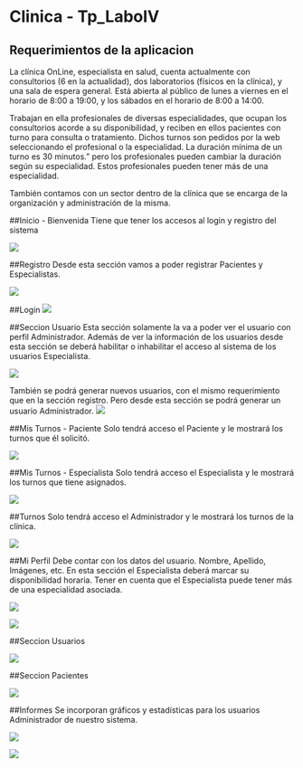 # Clinica - Tp_LaboIV

## Requerimientos de la aplicacion
La clínica OnLine, especialista en salud, cuenta actualmente con consultorios (6 en la actualidad), dos laboratorios (físicos en la clínica), y una sala de espera general. Está abierta al público de lunes a viernes en el horario de 8:00 a 19:00, y los sábados en el horario de 8:00 a 14:00.

Trabajan en ella profesionales de diversas especialidades, que ocupan los consultorios acorde a su disponibilidad, y reciben en ellos pacientes con turno para consulta o tratamiento. Dichos turnos son pedidos por la web seleccionando el profesional o la especialidad. La duración mínima de un turno es 30 minutos.” pero los profesionales pueden cambiar la duración según su especialidad. Estos profesionales pueden tener más de una especialidad.

También contamos con un sector dentro de la clínica que se encarga de la organización y administración de la misma.

##Inicio - Bienvenida
Tiene que tener los accesos al login y registro del sistema

![](https://github.com/Ncaretti/Clinica-Online-LaboIV/tree/main/Clinica-Online/src/assets/fotos_readme/1.png)

##Registro
Desde esta sección vamos a poder registrar Pacientes y Especialistas.

![](https://github.com/Ncaretti/Clinica-Online-LaboIV/tree/main/Clinica-Online/src/assets/fotos_readme/2.png)

##Login
![](https://github.com/Ncaretti/Clinica-Online-LaboIV/tree/main/Clinica-Online/src/assets/fotos_readme/3.png)

##Seccion Usuario
Esta sección solamente la va a poder ver el usuario con perfil Administrador.
Además de ver la información de los usuarios desde esta sección se deberá habilitar o inhabilitar el acceso al sistema de los usuarios Especialista.

![](https://github.com/Ncaretti/Clinica-Online-LaboIV/tree/main/Clinica-Online/src/assets/fotos_readme/4.png)

También se podrá generar nuevos usuarios, con el mismo requerimiento que en la sección registro. Pero desde esta sección se podrá generar un usuario Administrador.
![](https://github.com/Ncaretti/Clinica-Online-LaboIV/tree/main/Clinica-Online/src/assets/fotos_readme/5.png)

##Mis Turnos - Paciente
Solo tendrá acceso el Paciente y le mostrará los turnos que él solicitó.

![](https://github.com/Ncaretti/Clinica-Online-LaboIV/tree/main/Clinica-Online/src/assets/fotos_readme/6.png)

##Mis Turnos - Especialista
Solo tendrá acceso el Especialista y le mostrará los turnos que tiene asignados.

![](https://github.com/Ncaretti/Clinica-Online-LaboIV/tree/main/Clinica-Online/src/assets/fotos_readme/7.png)

##Turnos
Solo tendrá acceso el Administrador y le mostrará los turnos de la clínica.

![](https://github.com/Ncaretti/Clinica-Online-LaboIV/tree/main/Clinica-Online/src/assets/fotos_readme/8.png)

##Mi Perfil
Debe contar con los datos del usuario. Nombre, Apellido, Imágenes, etc.
En esta sección el Especialista deberá marcar su disponibilidad horaria. Tener
en cuenta que el Especialista puede tener más de una especialidad asociada.

![](https://github.com/Ncaretti/Clinica-Online-LaboIV/tree/main/Clinica-Online/src/assets/fotos_readme/9.png)

![](https://github.com/Ncaretti/Clinica-Online-LaboIV/tree/main/Clinica-Online/src/assets/fotos_readme/10.png)

##Seccion Usuarios

![](https://github.com/Ncaretti/Clinica-Online-LaboIV/tree/main/Clinica-Online/src/assets/fotos_readme/11.png)

##Seccion Pacientes

![](https://github.com/Ncaretti/Clinica-Online-LaboIV/tree/main/Clinica-Online/src/assets/fotos_readme/12.png)

##Informes
Se incorporan gráficos y estadísticas para los usuarios Administrador de
nuestro sistema.

![](https://github.com/Ncaretti/Clinica-Online-LaboIV/tree/main/Clinica-Online/src/assets/fotos_readme/13.png)

![](https://github.com/Ncaretti/Clinica-Online-LaboIV/tree/main/Clinica-Online/src/assets/fotos_readme/14.png)
